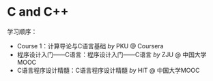# C and C++  
学习顺序：
* Course 1：计算导论与C语言基础 *by* PKU @ Coursera
* 程序设计入门——C语言：程序设计入门——C语言 *by* ZJU @ 中国大学MOOC
* C语言程序设计精髓：C语言程序设计精髓	*by* HIT @ 中国大学MOOC
